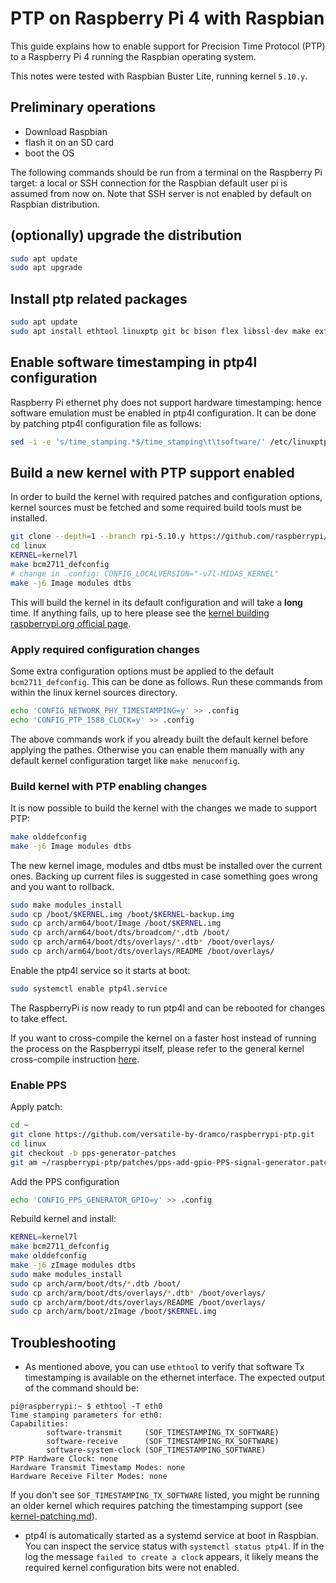 # PTP on Raspberry Pi 4 with Raspbian

This guide explains how to enable support for Precision Time Protocol (PTP) to
a Raspberry Pi 4 running the Raspbian operating system. 

This notes were tested with Raspbian Buster Lite, running kernel
`5.10.y`. 

## Preliminary operations

* Download Raspbian
* flash it on an SD card
* boot the OS

The following commands should be run from a terminal on the Raspberry Pi target:
a local or SSH connection for the Raspbian default user pi is assumed from
now on. Note that SSH server is not enabled by default on Raspbian
distribution.

## (optionally) upgrade the distribution

```bash
sudo apt update
sudo apt upgrade
```

## Install ptp related packages

```bash
sudo apt update
sudo apt install ethtool linuxptp git bc bison flex libssl-dev make exfat-fuse exfat-utils python-setuptools python3-setuptools
```

## Enable software timestamping in ptp4l configuration

Raspberry Pi ethernet phy does not support hardware timestamping: hence
software emulation must be enabled in ptp4l configuration. It can be done by
patching ptp4l configuration file as follows:

```bash
sed -i -e 's/time_stamping.*$/time_stamping\t\tsoftware/' /etc/linuxptp/ptp4l.conf
```

## Build a new kernel with PTP support enabled

In order to build the kernel with required patches and configuration options,
kernel sources must be fetched and some required build tools must be installed.

```bash
git clone --depth=1 --branch rpi-5.10.y https://github.com/raspberrypi/linux
cd linux
KERNEL=kernel7l
make bcm2711_defconfig
# change in .config: CONFIG_LOCALVERSION="-v7l-MIDAS_KERNEL"
make -j6 Image modules dtbs
```

This will build the kernel in its default configuration and will take a
**long** time. If anything fails, up to here please see the
[kernel building raspberrypi.org official
page](https://www.raspberrypi.org/documentation/linux/kernel/building.md).

### Apply required configuration changes

Some extra configuration options must be applied to the default
`bcm2711_defconfig`. This can be done as follows. Run these commands from
within the linux kernel sources directory.

```bash
echo 'CONFIG_NETWORK_PHY_TIMESTAMPING=y' >> .config
echo 'CONFIG_PTP_1588_CLOCK=y' >> .config
```

The above commands work if you already built the default kernel before applying
the pathes. Otherwise you can enable them manually with any default kernel
configuration target like `make menuconfig`.

### Build kernel with PTP enabling changes

It is now possible to build the kernel with the changes we made to support PTP:

```bash
make olddefconfig
make -j6 Image modules dtbs
```

The new kernel image, modules and dtbs must be installed over the current ones.
Backing up current files is suggested in case something goes wrong and you want
to rollback.

```bash
sudo make modules_install
sudo cp /boot/$KERNEL.img /boot/$KERNEL-backup.img
sudo cp arch/arm64/boot/Image /boot/$KERNEL.img
sudo cp arch/arm64/boot/dts/broadcom/*.dtb /boot/
sudo cp arch/arm64/boot/dts/overlays/*.dtb* /boot/overlays/
sudo cp arch/arm64/boot/dts/overlays/README /boot/overlays/
```

Enable the ptp4l service so it starts at boot:
```bash
sudo systemctl enable ptp4l.service
```
The RaspberryPi is now ready to run ptp4l and can be rebooted for changes to
take effect.

If you want to cross-compile the kernel on a faster host instead of running the
process on the Raspberrypi itself, please refer to the general kernel
cross-compile instruction
[here](https://www.raspberrypi.org/documentation/linux/kernel/building.md).


### Enable PPS

Apply patch:
```bash
cd ~
git clone https://github.com/versatile-by-dramco/raspberrypi-ptp.git
cd linux
git checkout -b pps-generator-patches
git am ~/raspberrypi-ptp/patches/pps-add-gpio-PPS-signal-generator.patch
```
Add the PPS configuration
```bash
echo 'CONFIG_PPS_GENERATOR_GPIO=y' >> .config
```

Rebuild kernel and install:
```bash
KERNEL=kernel7l
make bcm2711_defconfig
make olddefconfig
make -j6 zImage modules dtbs
sudo make modules_install
sudo cp arch/arm/boot/dts/*.dtb /boot/
sudo cp arch/arm/boot/dts/overlays/*.dtb* /boot/overlays/
sudo cp arch/arm/boot/dts/overlays/README /boot/overlays/
sudo cp arch/arm/boot/zImage /boot/$KERNEL.img
```


## Troubleshooting

* As mentioned above, you can use `ethtool` to verify that software Tx
timestamping is available on the ethernet interface. The expected output of the
command should be:

```
pi@raspberrypi:~ $ ethtool -T eth0
Time stamping parameters for eth0:
Capabilities:
        software-transmit     (SOF_TIMESTAMPING_TX_SOFTWARE)
        software-receive      (SOF_TIMESTAMPING_RX_SOFTWARE)
        software-system-clock (SOF_TIMESTAMPING_SOFTWARE)
PTP Hardware Clock: none
Hardware Transmit Timestamp Modes: none
Hardware Receive Filter Modes: none
```

If you don't see `SOF_TIMESTAMPING_TX_SOFTWARE` listed, you might be running an
older kernel which requires patching the timestamping support (see
[kernel-patching.md](kernel-patching.md)).

* ptp4l is automatically started as a systemd service at boot in Raspbian. You
can inspect the service status with `systemctl status ptp4l`. If in the log the
message `failed to create a clock` appears, it likely means the required kernel
configuration bits were not enabled.
